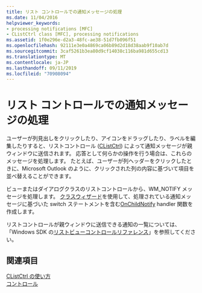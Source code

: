 ```yaml
---
title: リスト コントロールでの通知メッセージの処理
ms.date: 11/04/2016
helpviewer_keywords:
- processing notifications [MFC]
- CListCtrl class [MFC], processing notifications
ms.assetid: 1f0e296e-d2a3-48fc-ae38-51d7fb096f51
ms.openlocfilehash: 92111e3e0a4869ca06b89d2d18d38aab9f10ab7d
ms.sourcegitcommit: 3caf5261b3ea80d9cf14038c116ba981d655cd13
ms.translationtype: MT
ms.contentlocale: ja-JP
ms.lasthandoff: 09/11/2019
ms.locfileid: "70908094"
---
```

# <a name="processing-notification-messages-in-list-controls"></a>リスト コントロールでの通知メッセージの処理

ユーザーが列見出しをクリックしたり、アイコンをドラッグしたり、ラベルを編集したりすると、リストコントロール ([CListCtrl](../mfc/reference/clistctrl-class.md)) によって通知メッセージが親ウィンドウに送信されます。 応答として何らかの操作を行う場合は、これらのメッセージを処理します。 たとえば、ユーザーが列ヘッダーをクリックしたときに、Microsoft Outlook のように、クリックされた列の内容に基づいて項目を並べ替えることができます。

ビューまたはダイアログクラスのリストコントロールから、WM_NOTIFY メッセージを処理します。 [クラスウィザード](reference/mfc-class-wizard.md)を使用して、処理されている通知メッセージに基づいた switch ステートメントを含む[OnChildNotify](../mfc/reference/cwnd-class.md#onchildnotify) handler 関数を作成します。

リストコントロールが親ウィンドウに送信できる通知の一覧については、「Windows SDK の[リストビューコントロールリファレンス](/windows/win32/Controls/list-view-control-reference)」を参照してください。

## <a name="see-also"></a>関連項目

[CListCtrl の使い方](../mfc/using-clistctrl.md)<br/>
[コントロール](../mfc/controls-mfc.md)

